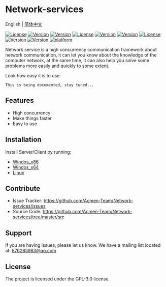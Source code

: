 
# Network-services

 English | [简体中文](./README_CN.md)

[![License](https://img.shields.io/github/license/Acmen-Team/Network-services)](LICENSE)
[![Version](https://img.shields.io/badge/Sever-V1.2.3-blue)](https://github.com/Acmen-Team/Network-services/blob/master/src/services/v_server_1/server_Tcp_cs_2.2.cpp)
[![Version](https://img.shields.io/badge/Client-V1.2.3-blue)](https://github.com/Acmen-Team/Network-services/blob/master/src/Client/v_client_1/client_Tcp_cs_2.2.cpp)
 [![License](https://img.shields.io/github/license/Acmen-Team/Network-services)](LICENSE)
[![Version](https://img.shields.io/badge/Server-V1.2.2-blue)](https://github.com/Acmen-Team/Network-services/blob/master/src/services/v_server_1/server_Tcp_cs_2.2.cpp)
[![Version](https://img.shields.io/badge/Client-V1.2.2-blue)](https://github.com/Acmen-Team/Network-services/blob/master/src/Client/v_client_1/client_Tcp_cs_2.2.cpp)
 [![License](https://img.shields.io/github/license/Acmen-Team/Network-services)](LICENSE)
[![Version](https://img.shields.io/badge/Server-V1.2.2-blue)](https://github.com/Acmen-Team/Network-services/blob/master/src/services/v_server_1/server_Tcp_cs_2.2.cpp)
[![Version](https://img.shields.io/badge/Client-V1.2.2-blue)](https://github.com/Acmen-Team/Network-services/blob/master/src/Client/v_client_1/client_Tcp_cs_2.2.cpp)
[![platform](https://img.shields.io/badge/platform-Windows----Linux-lightgrey)]()


Network service is a high concurrency communication framework about network communication, 
it can let you know about the knowledge of the computer network, at the same time, 
it can also help you solve some problems more easily and quickly to some extent.
 
Look how easy it is to use:
 
    This is being documented, stay tuned...
 
Features
--------
 
- High concurrency
- Make things faster
- Easy to use

Installation
------------
 
Install Server/Client by running:
 + [Windos_x86](https://github.com/Acmen-Team/Network-services/blob/master/dist/Windows_x86)
 + [Windos_x64](https://github.com/Acmen-Team/Network-services/blob/master/dist/Windows_x64)
 + [Linux](https://github.com/Acmen-Team/Network-services/blob/master/dist/Windows_x86)
    
    
 
Contribute
----------
 
- Issue Tracker: https://github.com/Acmen-Team/Network-services/issues
- Source Code: https://github.com/Acmen-Team/Network-services/tree/master/src
 
Support
-------
 
If you are having issues, please let us know.
We have a mailing list located at: 876285983@qq.com
 
License
-------
 
The project is licensed under the GPL-3.0 license.
